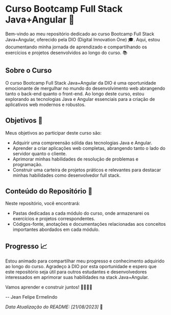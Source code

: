 # Curso Bootcamp Full Stack Java+Angular 🚀

Bem-vindo ao meu repositório dedicado ao curso Bootcamp Full Stack Java+Angular, oferecido pela DIO (Digital Innovation One) 🎓. Aqui, estou documentando minha jornada de aprendizado e compartilhando os exercícios e projetos desenvolvidos ao longo do curso. 📚

## Sobre o Curso

O curso Bootcamp Full Stack Java+Angular da DIO é uma oportunidade emocionante de mergulhar no mundo do desenvolvimento web abrangendo tanto o back-end quanto o front-end. Ao longo deste curso, estou explorando as tecnologias Java e Angular essenciais para a criação de aplicativos web modernos e robustos.

## Objetivos 🎯

Meus objetivos ao participar deste curso são:

- Adquirir uma compreensão sólida das tecnologias Java e Angular.
- Aprender a criar aplicações web completas, abrangendo tanto o lado do servidor quanto o cliente.
- Aprimorar minhas habilidades de resolução de problemas e programação.
- Construir uma carteira de projetos práticos e relevantes para destacar minhas habilidades como desenvolvedor full stack.

## Conteúdo do Repositório 📂

Neste repositório, você encontrará:

- Pastas dedicadas a cada módulo do curso, onde armazenarei os exercícios e projetos correspondentes.
- Códigos-fonte, anotações e documentações relacionadas aos conceitos importantes abordados em cada módulo.

## Progresso 📈

Estou animado para compartilhar meu progresso e conhecimento adquirido ao longo do curso. Agradeço à DIO por esta oportunidade e espero que este repositório seja útil para outros estudantes e desenvolvedores interessados em aprimorar suas habilidades na stack Java+Angular.

Vamos aprender e construir juntos! 👨‍💻👩‍💻

\-- Jean Felipe Ermelindo

*Data Atualização do README: [21/08/2023]* 📅
